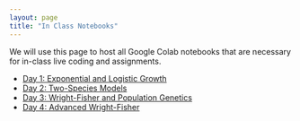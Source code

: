 ```yaml
---
layout: page
title: "In Class Notebooks"
---
```


We will use this page to host all Google Colab notebooks that are necessary for in-class live coding and assignments.


* [Day 1: Exponential and Logistic Growth](https://colab.research.google.com/drive/1g04L-eG7iuvkvMixZa0wXfJDjdJ2jyy0)
* [Day 2: Two-Species Models](https://colab.research.google.com/drive/1jKoHl3jMkarf5J2GdAlkjgO68T0SFzhL?usp=sharing)
* [Day 3: Wright-Fisher and Population Genetics](https://colab.research.google.com/drive/1jtd-Ihx0kH4aTjJexKnHzB_4AmJTaRIJ?usp=sharing)
* [Day 4: Advanced Wright-Fisher](https://colab.research.google.com/drive/1Uyjrrp0sBYLoQ40KeseTqY1zgMsOsQJR?usp=sharing)
